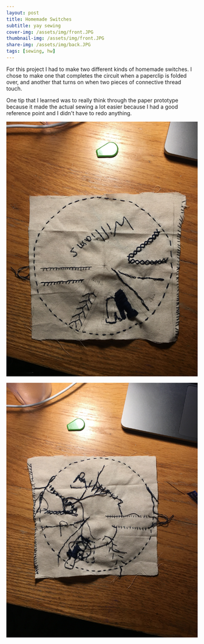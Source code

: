 ```yaml
---
layout: post
title: Homemade Switches
subtitle: yay sewing
cover-img: /assets/img/front.JPG
thumbnail-img: /assets/img/front.JPG
share-img: /assets/img/back.JPG
tags: [sewing, hw]
---
```

For this project I had to make two different kinds of homemade switches. I chose to make one that completes the circuit when a paperclip is folded over, and another that turns on when two pieces of connective thread touch. 

One tip that I learned was to really think through the paper prototype because it made the actual sewing a lot easier because I had a good reference point and I didn't have to redo anything.




![Front](/assets/img/front.JPG "Front")

![Back](/assets/img/back.JPG "Back")
